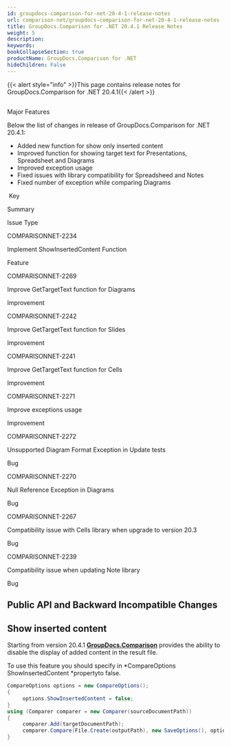 ```yaml
---
id: groupdocs-comparison-for-net-20-4-1-release-notes
url: comparison-net/groupdocs-comparison-for-net-20-4-1-release-notes
title: GroupDocs.Comparison for .NET 20.4.1 Release Notes
weight: 5
description: 
keywords: 
bookCollapseSection: true
productName: GroupDocs.Comparison for .NET
hideChildren: False
---
```

{{< alert style="info" >}}This page contains release notes for GroupDocs.Comparison for .NET 20.4.1{{< /alert >}}

##   
Major Features

Below the list of changes in release of GroupDocs.Comparison for .NET 20.4.1:

*   Added new function for show only inserted content
*   Improved function for showing target text for Presentations, Spreadsheet and Diagrams
*   Improved exception usage 
*   Fixed issues with library compatibility for Spreadsheed and Notes
*   Fixed number of exception while comparing Diagrams

 Key

Summary

Issue Type

COMPARISONNET-2234

Implement ShowInsertedContent Function

Feature

COMPARISONNET-2269

Improve GetTargetText function for Diagrams

Improvement

COMPARISONNET-2242

Improve GetTargetText function for Slides

Improvement

COMPARISONNET-2241

Improve GetTargetText function for Cells

Improvement

COMPARISONNET-2271

Improve exceptions usage

Improvement

COMPARISONNET-2272

Unsupported Diagram Format Exception in Update tests

Bug

COMPARISONNET-2270

Null Reference Exception in Diagrams

Bug

COMPARISONNET-2267

Compatibility issue with Cells library when upgrade to version 20.3

Bug

COMPARISONNET-2239

Compatibility issue when updating Note library

Bug

## Public API and Backward Incompatible Changes

## **Show inserted content**

Starting from version 20.4.1 **[GroupDocs.Comparison](https://products.groupdocs.com/comparison/net)** provides the ability to disable the display of added content in the result file.  
  
To use this feature you should specify in *CompareOptions ShowInsertedContent *propertyto false.  

```csharp
CompareOptions options = new CompareOptions();
{
     options.ShowInsertedContent = false;
}
using (Comparer comparer = new Comparer(sourceDocumentPath))
{
     comparer.Add(targetDocumentPath);
     comparer.Compare(File.Create(outputPath), new SaveOptions(), options);
}
```
